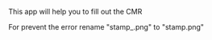 This app will help you to fill out the CMR

For prevent the error rename "stamp_.png" to "stamp.png"